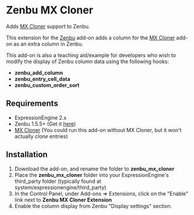 # Zenbu MX Cloner
Adds [MX Cloner](http://devot-ee.com/add-ons/mx-cloner) support to Zenbu.

This extension for the [Zenbu](http://zenbustudio.com/software/zenbu/) add-on adds a column for the [MX Cloner](http://devot-ee.com/add-ons/mx-cloner) add-on as an extra column in Zenbu.

This add-on is also a teaching aid/example for developers who wish to modify the display of Zenbu column data using the following hooks:

- **zenbu_add_column**
- **zenbu_entry_cell_data** 
- **zenbu_custom_order_sort**

## Requirements

- ExpressionEngine 2.x
- Zenbu 1.5.5+ (Get it [here](http://zenbustudio.com/software/zenbu/))
- [MX Cloner](http://devot-ee.com/add-ons/mx-cloner) (You could run this add-on without MX Cloner, but it won't actually *clone* entries)


## Installation

1. Download the add-on, and rename the folder to **zenbu_mx_cloner**
2. Place the **zenbu_mx_cloner** folder into your ExpressionEngine's third_party folder (typically found at system/expressionengine/third_party)
3. In the Control Panel, under Add-ons => Extensions, click on the "Enable" link next to **Zenbu MX Cloner Extension**
4. Enable the column display from Zenbu "Display settings" section.